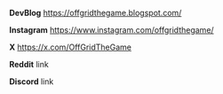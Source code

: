 **DevBlog**
https://offgridthegame.blogspot.com/

**Instagram**
https://www.instagram.com/offgridthegame/

**X**
https://x.com/OffGridTheGame

**Reddit**
link

**Discord**
link
